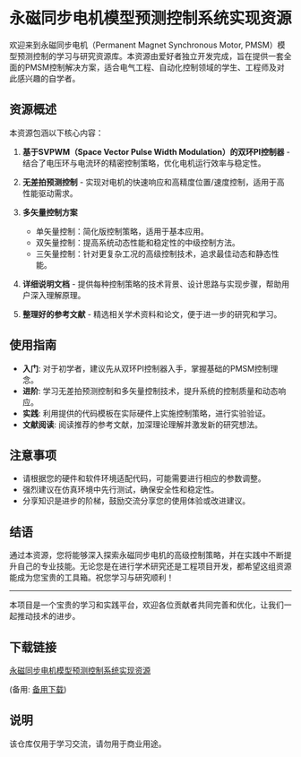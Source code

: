 # 永磁同步电机模型预测控制系统实现资源

欢迎来到永磁同步电机（Permanent Magnet Synchronous Motor, PMSM）模型预测控制的学习与研究资源库。本资源由爱好者独立开发完成，旨在提供一套全面的PMSM控制解决方案，适合电气工程、自动化控制领域的学生、工程师及对此感兴趣的自学者。

## 资源概述

本资源包涵以下核心内容：

1. **基于SVPWM（Space Vector Pulse Width Modulation）的双环PI控制器** - 结合了电压环与电流环的精密控制策略，优化电机运行效率与稳定性。
2. **无差拍预测控制** - 实现对电机的快速响应和高精度位置/速度控制，适用于高性能驱动需求。
3. **多矢量控制方案**
   - 单矢量控制：简化版控制策略，适用于基本应用。
   - 双矢量控制：提高系统动态性能和稳定性的中级控制方法。
   - 三矢量控制：针对更复杂工况的高级控制技术，追求最佳动态和静态性能。
   
4. **详细说明文档** - 提供每种控制策略的技术背景、设计思路与实现步骤，帮助用户深入理解原理。
5. **整理好的参考文献** - 精选相关学术资料和论文，便于进一步的研究和学习。

## 使用指南

- **入门**: 对于初学者，建议先从双环PI控制器入手，掌握基础的PMSM控制理念。
- **进阶**: 学习无差拍预测控制和多矢量控制技术，提升系统的控制质量和动态响应。
- **实践**: 利用提供的代码模板在实际硬件上实施控制策略，进行实验验证。
- **文献阅读**: 阅读推荐的参考文献，加深理论理解并激发新的研究想法。

## 注意事项

- 请根据您的硬件和软件环境适配代码，可能需要进行相应的参数调整。
- 强烈建议在仿真环境中先行测试，确保安全性和稳定性。
- 分享知识是进步的阶梯，鼓励交流分享您的使用体验或改进建议。

## 结语

通过本资源，您将能够深入探索永磁同步电机的高级控制策略，并在实践中不断提升自己的专业技能。无论您是在进行学术研究还是工程项目开发，都希望这组资源能成为您宝贵的工具箱。祝您学习与研究顺利！

---

本项目是一个宝贵的学习和实践平台，欢迎各位贡献者共同完善和优化，让我们一起推动技术的进步。

## 下载链接
[永磁同步电机模型预测控制系统实现资源](https://pan.quark.cn/s/939a7bbf2e3d) 

(备用: [备用下载](https://pan.baidu.com/s/1PdHSMoCvTBkd3D6GaUJqvg?pwd=1234))

## 说明

该仓库仅用于学习交流，请勿用于商业用途。

